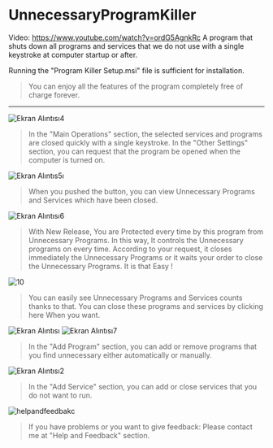 # UnnecessaryProgramKiller
Video: https://www.youtube.com/watch?v=ordG5AgnkRc
A program that shuts down all programs and services that we do not use with a single keystroke at computer startup or after.

Running the "Program Killer Setup.msi" file is sufficient for installation.

> You can enjoy all the features of the program completely free of charge forever.

-------------------------------------------------------------------------------------------------------

![Ekran Alıntısı4](https://user-images.githubusercontent.com/36541960/76145038-e1549880-6096-11ea-8aaa-74d397ecb461.PNG)
> In the "Main Operations" section, the selected services and programs are closed quickly with a single keystroke.
> In the "Other Settings" section, you can request that the program be opened when the computer is turned on.


![Ekran Alıntıs5ı](https://user-images.githubusercontent.com/36541960/76145047-f4ffff00-6096-11ea-89b3-94142a0f3897.PNG)
> When you pushed the button, you can view Unnecessary Programs and Services which have been closed.


![Ekran Alıntısı6](https://user-images.githubusercontent.com/36541960/76145053-fb8e7680-6096-11ea-9d55-5c7281ed2550.PNG)
> With New Release, You are Protected every time by this program from Unnecessary Programs.
> In this way, It controls the Unnecessary programs on every time. According to your request, it closes immediately the Unnecessary Programs or it waits your order to close the Unnecessary Programs. It is that Easy !


![10](https://user-images.githubusercontent.com/36541960/73697999-04370a00-46f1-11ea-8f9d-91040b9853a5.png)
> You can easily see Unnecessary Programs and Services counts thanks to that.
> You can close these programs and services by clicking here When you want.


![Ekran Alıntısı](https://user-images.githubusercontent.com/36541960/76145057-047f4800-6097-11ea-993e-bb8a4ca629f2.PNG)
![Ekran Alıntısı7](https://user-images.githubusercontent.com/36541960/76145058-06490b80-6097-11ea-9e7d-1b65496b5ac5.PNG)
> In the "Add Program" section, you can add or remove programs that you find unnecessary either automatically or manually.


![Ekran Alıntısı2](https://user-images.githubusercontent.com/36541960/76145059-077a3880-6097-11ea-8e0d-74662b07a1f1.PNG)
> In the "Add Service" section, you can add or close services that you do not want to run. 


![helpandfeedbakc](https://user-images.githubusercontent.com/36541960/76145061-08ab6580-6097-11ea-8be3-4e62d64b973c.png)

> If you have problems or you want to give feedback: Please contact me at "Help and Feedback" section.
